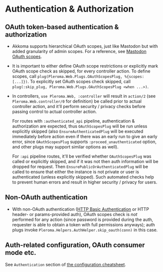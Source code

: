 # Authentication & Authorization

## OAuth token-based authentication & authorization

* Akkoma supports hierarchical OAuth scopes, just like Mastodon but with added granularity of admin scopes. For a reference, see [Mastodon OAuth scopes](https://docs.joinmastodon.org/api/oauth-scopes/).

* It is important to either define OAuth scope restrictions or explicitly mark OAuth scope check as skipped, for every controller action. To define scopes, call `plug(Pleroma.Web.Plugs.OAuthScopesPlug, %{scopes: [...]})`. To explicitly set OAuth scopes check skipped, call `plug(:skip_plug, Pleroma.Web.Plugs.OAuthScopesPlug <when ...>)`.

* In controllers, `use Pleroma.Web, :controller` will result in `action/2` (see `Pleroma.Web.controller/0` for definition) be called prior to actual controller action, and it'll perform security / privacy checks before passing control to actual controller action.

  For routes with `:authenticated_api` pipeline, authentication & authorization are expected, thus `OAuthScopesPlug` will be run unless explicitly skipped (also `EnsureAuthenticatedPlug` will be executed immediately before action even if there was an early run to give an early error, since `OAuthScopesPlug` supports `:proceed_unauthenticated` option, and other plugs may support similar options as well).

  For `:api` pipeline routes, it'll be verified whether `OAuthScopesPlug` was called or explicitly skipped, and if it was not then auth information will be dropped for request. Then `EnsurePublicOrAuthenticatedPlug` will be called to ensure that either the instance is not private or user is authenticated (unless explicitly skipped). Such automated checks help to prevent human errors and result in higher security / privacy for users.

## Non-OAuth authentication

* With non-OAuth authentication ([HTTP Basic Authentication](https://developer.mozilla.org/en-US/docs/Web/HTTP/Headers/Authorization) or HTTP header- or params-provided auth), OAuth scopes check is _not_ performed for any action (since password is provided during the auth, requester is able to obtain a token with full permissions anyways); auth plugs invoke `Pleroma.Helpers.AuthHelper.skip_oauth(conn)` in this case.

## Auth-related configuration, OAuth consumer mode etc.

See `Authentication` section of [the configuration cheatsheet](../configuration/cheatsheet.md#authentication).

